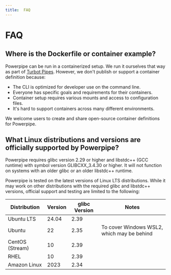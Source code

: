 ```yaml
---
title:  FAQ
---
```


# FAQ

## Where is the Dockerfile or container example?

Powerpipe can be run in a containerized setup. We run it ourselves that way as part of [Turbot Pipes](https://turbot.com/pipes). However, we don't publish or support a container definition because:

* The CLI is optimized for developer use on the command line.
* Everyone has specific goals and requirements for their containers.
* Container setup requires various mounts and access to configuration files.
* It's hard to support containers across many different environments.

We welcome users to create and share open-source container definitions for Powerpipe.

## What Linux distributions and versions are officially supported by Powerpipe?

Powerpipe requires glibc version 2.29 or higher and libstdc++ (GCC runtime) with symbol version GLIBCXX_3.4.30 or higher. It will not function on systems with an older glibc or an older libstdc++ runtime.

Powerpipe is tested on the latest versions of Linux LTS distributions. While it may work on other distributions with the required glibc and libstdc++ versions, official support and testing are limited to the following:


| Distribution       | Version | glibc Version | Notes                                                   |
|--------------------|---------|---------------|---------------------------------------------------------|
| Ubuntu LTS         | 24.04   | 2.39          |                                                         |
| Ubuntu             | 22      | 2.35          | To cover Windows WSL2, which may be behind              |
| CentOS (Stream)    | 10      | 2.39          |                                                         |
| RHEL               | 10      | 2.39          |                                                         |
| Amazon Linux       | 2023    | 2.34          |                                                         |